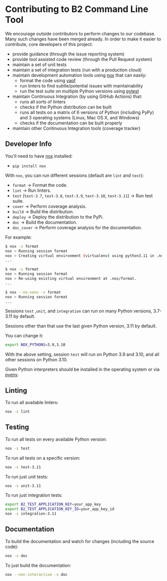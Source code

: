 # Contributing to B2 Command Line Tool

We encourage outside contributors to perform changes to our codebase. Many such changes have been merged already. In order to make it easier to contribute, core developers of this project:

* provide guidance (through the issue reporting system)
* provide tool assisted code review (through the Pull Request system)
* maintain a set of unit tests
* maintain a set of integration tests (run with a production cloud)
* maintain development automation tools using [nox](https://github.com/theacodes/nox) that can easily:
  * format the code using [yapf](https://github.com/google/yapf)
  * run linters to find subtle/potential issues with maintainability
  * run the test suite on multiple Python versions using [pytest](https://github.com/pytest-dev/pytest)
* maintain Continuous Integration (by using GitHub Actions) that:
  * runs all sorts of linters
  * checks if the Python distribution can be built
  * runs all tests on a matrix of 6 versions of Python (including PyPy) and 3 operating systems (Linux, Mac OS X, and Windows)
  * checks if the documentation can be built properly
* maintain other Continuous Integration tools (coverage tracker)

## Developer Info

You'll need to have [nox](https://github.com/theacodes/nox) installed:

* `pip install nox`

With `nox`, you can run different sessions (default are `lint` and `test`):

* `format` -> Format the code.
* `lint` -> Run linters.
* `test` (`test-3.7`, `test-3.8`, `test-3.9`, `test-3.10`, `test-3.11`) -> Run test suite.
* `cover` -> Perform coverage analysis.
* `build` -> Build the distribution.
* `deploy` -> Deploy the distribution to the PyPi.
* `doc` -> Build the documentation.
* `doc_cover` -> Perform coverage analysis for the documentation.

For example:

```bash
$ nox -s format
nox > Running session format
nox > Creating virtual environment (virtualenv) using python3.11 in .nox/format
...

$ nox -s format
nox > Running session format
nox > Re-using existing virtual environment at .nox/format.
...

$ nox --no-venv -s format
nox > Running session format
...
```

Sessions `test` ,`unit`, and `integration` can run on many Python versions, 3.7-3.11 by default.

Sessions other than that use the last given Python version, 3.11 by default.

You can change it:

```bash
export NOX_PYTHONS=3.9,3.10
```

With the above setting, session `test` will run on Python 3.9 and 3.10, and all other sessions on Python 3.10.

Given Python interpreters should be installed in the operating system or via [pyenv](https://github.com/pyenv/pyenv).

## Linting

To run all available linters:

```bash
nox -s lint
```

## Testing

To run all tests on every available Python version:

```bash
nox -s test
```

To run all tests on a specific version:

```bash
nox -s test-3.11
```

To run just unit tests:

```bash
nox -s unit-3.11
```

To run just integration tests:

```bash
export B2_TEST_APPLICATION_KEY=your_app_key
export B2_TEST_APPLICATION_KEY_ID=your_app_key_id
nox -s integration-3.11
```

## Documentation

To build the documentation and watch for changes (including the source code):

```bash
nox -s doc
```

To just build the documentation:

```bash
nox --non-interactive -s doc
```
